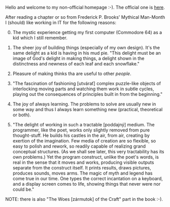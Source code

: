Hello and welcome to my non-official homepage :-). The official one is [here](https://jreisinger.github.io/).

After reading a chapter or so from Frederick P. Brooks' Mythical Man-Month I (should) like working in IT for the following reasons:

0. The mystic experience getting my first computer (Commodore 64) as a kid which I still remember.

1. The sheer joy of building things (especially of my own design). It's the same delight as a kid is having in his mud pie. "This delight must be an image of God's delight in making things, a delight shown in the distinctness and newness of each leaf and each snowflake."

2. Pleasure of making thinks tha are useful to other *people*.

3. "The fascination of fashioning [utvárať] complex puzzle-like objects of interlocking moving parts and watching them work in subtle cycles, playing out the consequences of principles built in from the beginning."

4. The joy of always learning. The problems to solve are usually new in some way and thus I always learn something new (practical, theoretical or both).

5. "The delight of working in such a tractable [poddajný] medium. The programmer, like the poet, works only slightly removed from pure thought-stuff. He builds his castles in the air, from air, creating by exertion of the imagination. Few media of creation are so flexible, so easy to polish and rework, so readily capable of realizing grand conceptual structures. (As we shall see later, this very tractability has its own problems.) Yet the program construct, unlike the poet's words, is real in the sense that it moves and works, producing visible outputs separate from the construct itself. It prints results, draws pictures, produces sounds, moves arms. The magic of myth and legend has come true in our time. One types the correct incantation on a keyboard, and a display screen comes to life, showing things that never were nor could be."

NOTE: there is also "The Woes [zármutok] of the Craft" part in the book :-).
